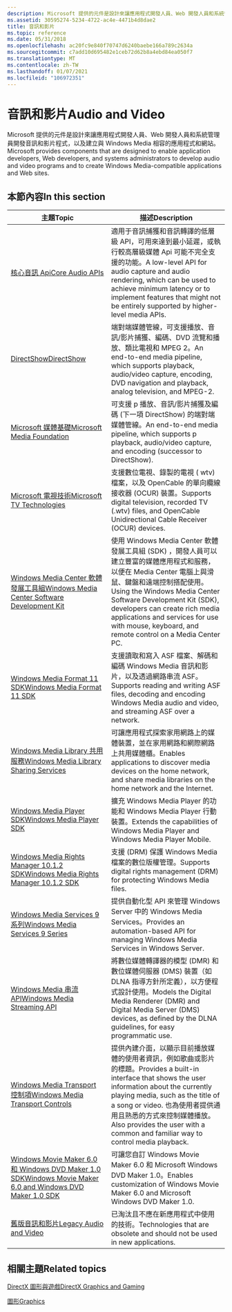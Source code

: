 ```yaml
---
description: Microsoft 提供的元件是設計來讓應用程式開發人員、Web 開發人員和系統管理員開發音訊和影片程式，以及建立與 Windows Media 相容的應用程式和網站。
ms.assetid: 30595274-5234-4722-ac4e-4471b4d8dae2
title: 音訊和影片
ms.topic: reference
ms.date: 05/31/2018
ms.openlocfilehash: ac20fc9e840f70747d6240baebe166a789c2634a
ms.sourcegitcommit: c7add10d695482e1ceb72d62b8a4ebd84ea050f7
ms.translationtype: MT
ms.contentlocale: zh-TW
ms.lasthandoff: 01/07/2021
ms.locfileid: "106972351"
---
```

# <a name="audio-and-video"></a><span data-ttu-id="69afc-103">音訊和影片</span><span class="sxs-lookup"><span data-stu-id="69afc-103">Audio and Video</span></span>

<span data-ttu-id="69afc-104">Microsoft 提供的元件是設計來讓應用程式開發人員、Web 開發人員和系統管理員開發音訊和影片程式，以及建立與 Windows Media 相容的應用程式和網站。</span><span class="sxs-lookup"><span data-stu-id="69afc-104">Microsoft provides components that are designed to enable application developers, Web developers, and systems administrators to develop audio and video programs and to create Windows Media-compatible applications and Web sites.</span></span>

## <a name="in-this-section"></a><span data-ttu-id="69afc-105">本節內容</span><span class="sxs-lookup"><span data-stu-id="69afc-105">In this section</span></span>



| <span data-ttu-id="69afc-106">主題</span><span class="sxs-lookup"><span data-stu-id="69afc-106">Topic</span></span>                                                                                                              | <span data-ttu-id="69afc-107">描述</span><span class="sxs-lookup"><span data-stu-id="69afc-107">Description</span></span>                                                                                                                                                                                                                        |
|--------------------------------------------------------------------------------------------------------------------|------------------------------------------------------------------------------------------------------------------------------------------------------------------------------------------------------------------------------------|
| [<span data-ttu-id="69afc-108">核心音訊 Api</span><span class="sxs-lookup"><span data-stu-id="69afc-108">Core Audio APIs</span></span>](./coreaudio/core-audio-apis-in-windows-vista.md)<br/>                                           | <span data-ttu-id="69afc-109">適用于音訊捕獲和音訊轉譯的低層級 API，可用來達到最小延遲，或執行較高層級媒體 Api 可能不完全支援的功能。</span><span class="sxs-lookup"><span data-stu-id="69afc-109">A low-level API for audio capture and audio rendering, which can be used to achieve minimum latency or to implement features that might not be entirely supported by higher-level media APIs.</span></span><br/>                           |
| [<span data-ttu-id="69afc-110">DirectShow</span><span class="sxs-lookup"><span data-stu-id="69afc-110">DirectShow</span></span>](./directshow/directshow.md)<br/>                                                                          | <span data-ttu-id="69afc-111">端對端媒體管線，可支援播放、音訊/影片捕獲、編碼、DVD 流覽和播放、類比電視和 MPEG 2。</span><span class="sxs-lookup"><span data-stu-id="69afc-111">An end-to-end media pipeline, which supports playback, audio/video capture, encoding, DVD navigation and playback, analog television, and MPEG-2.</span></span><br/>                                                                       |
| [<span data-ttu-id="69afc-112">Microsoft 媒體基礎</span><span class="sxs-lookup"><span data-stu-id="69afc-112">Microsoft Media Foundation</span></span>](./medfound/microsoft-media-foundation-sdk.md)<br/>                                         | <span data-ttu-id="69afc-113">可支援 p 播放、音訊/影片捕獲及編碼 (下一項 DirectShow) 的端對端媒體管線。</span><span class="sxs-lookup"><span data-stu-id="69afc-113">An end-to-end media pipeline, which supports p playback, audio/video capture, and encoding (successor to DirectShow).</span></span><br/>                                                                                                   |
| [<span data-ttu-id="69afc-114">Microsoft 電視技術</span><span class="sxs-lookup"><span data-stu-id="69afc-114">Microsoft TV Technologies</span></span>](/previous-versions/windows/desktop/mstv/microsoft-tv-technologies-portal)<br/>                                      | <span data-ttu-id="69afc-115">支援數位電視、錄製的電視 ( wtv) 檔案，以及 OpenCable 的單向纜線接收器 (OCUR) 裝置。</span><span class="sxs-lookup"><span data-stu-id="69afc-115">Supports digital television, recorded TV (.wtv) files, and OpenCable Unidirectional Cable Receiver (OCUR) devices.</span></span><br/>                                                                                                      |
| <span data-ttu-id="69afc-116">[Windows Media Center 軟體發展工具組](/previous-versions/aa286546(v=msdn.10))</span><span class="sxs-lookup"><span data-stu-id="69afc-116">[Windows Media Center Software Development Kit](/previous-versions/aa286546(v=msdn.10))</span></span><br/>                                          | <span data-ttu-id="69afc-117">使用 Windows Media Center 軟體發展工具組 (SDK) ，開發人員可以建立豐富的媒體應用程式和服務，以便在 Media Center 電腦上與滑鼠、鍵盤和遠端控制搭配使用。</span><span class="sxs-lookup"><span data-stu-id="69afc-117">Using the Windows Media Center Software Development Kit (SDK), developers can create rich media applications and services for use with mouse, keyboard, and remote control on a Media Center PC.</span></span><br/>                        |
| [<span data-ttu-id="69afc-118">Windows Media Format 11 SDK</span><span class="sxs-lookup"><span data-stu-id="69afc-118">Windows Media Format 11 SDK</span></span>](./wmformat/windows-media-format-11-sdk.md)<br/>                                     | <span data-ttu-id="69afc-119">支援讀取和寫入 ASF 檔案、解碼和編碼 Windows Media 音訊和影片，以及透過網路串流 ASF。</span><span class="sxs-lookup"><span data-stu-id="69afc-119">Supports reading and writing ASF files, decoding and encoding Windows Media audio and video, and streaming ASF over a network.</span></span><br/>                                                                                          |
| [<span data-ttu-id="69afc-120">Windows Media Library 共用服務</span><span class="sxs-lookup"><span data-stu-id="69afc-120">Windows Media Library Sharing Services</span></span>](/previous-versions/windows/desktop/wmlss/windowsmedialibrarysharingservicesportal)<br/>                | <span data-ttu-id="69afc-121">可讓應用程式探索家用網路上的媒體裝置，並在家用網路和網際網路上共用媒體櫃。</span><span class="sxs-lookup"><span data-stu-id="69afc-121">Enables applications to discover media devices on the home network, and share media libraries on the home network and the Internet.</span></span><br/>                                                                                     |
| [<span data-ttu-id="69afc-122">Windows Media Player SDK</span><span class="sxs-lookup"><span data-stu-id="69afc-122">Windows Media Player SDK</span></span>](./wmp/windows-media-player-sdk.md)<br/>                                                | <span data-ttu-id="69afc-123">擴充 Windows Media Player 的功能和 Windows Media Player 行動裝置。</span><span class="sxs-lookup"><span data-stu-id="69afc-123">Extends the capabilities of Windows Media Player and Windows Media Player Mobile.</span></span><br/>                                                                                                                                       |
| <span data-ttu-id="69afc-124">[Windows Media Rights Manager 10.1.2 SDK](/previous-versions//bb649422(v=vs.85))</span><span class="sxs-lookup"><span data-stu-id="69afc-124">[Windows Media Rights Manager 10.1.2 SDK](/previous-versions//bb649422(v=vs.85))</span></span><br/> | <span data-ttu-id="69afc-125">支援 (DRM) 保護 Windows Media 檔案的數位版權管理。</span><span class="sxs-lookup"><span data-stu-id="69afc-125">Supports digital rights management (DRM) for protecting Windows Media files.</span></span><br/>                                                                                                                                            |
| <span data-ttu-id="69afc-126">[Windows Media Services 9 系列](/previous-versions/windows/desktop/dd873819(v=vs.85))</span><span class="sxs-lookup"><span data-stu-id="69afc-126">[Windows Media Services 9 Series](/previous-versions/windows/desktop/dd873819(v=vs.85))</span></span><br/>                                 | <span data-ttu-id="69afc-127">提供自動化型 API 來管理 Windows Server 中的 Windows Media Services。</span><span class="sxs-lookup"><span data-stu-id="69afc-127">Provides an automation-based API for managing Windows Media Services in Windows Server.</span></span><br/>                                                                                                                                 |
| [<span data-ttu-id="69afc-128">Windows Media 串流 API</span><span class="sxs-lookup"><span data-stu-id="69afc-128">Windows Media Streaming API</span></span>](./mediastreaming/media-streaming-api-portal.md)<br/>                                | <span data-ttu-id="69afc-129">將數位媒體轉譯器的模型 (DMR) 和數位媒體伺服器 (DMS) 裝置（如 DLNA 指導方針所定義），以方便程式設計使用。</span><span class="sxs-lookup"><span data-stu-id="69afc-129">Models the Digital Media Renderer (DMR) and Digital Media Server (DMS) devices, as defined by the DLNA guidelines, for easy programmatic use.</span></span><br/>                                                                           |
| [<span data-ttu-id="69afc-130">Windows Media Transport 控制項</span><span class="sxs-lookup"><span data-stu-id="69afc-130">Windows Media Transport Controls</span></span>](/previous-versions/windows/desktop/mediatransport/media-transport-controls-portal)<br/>                      | <span data-ttu-id="69afc-131">提供內建介面，以顯示目前播放媒體的使用者資訊，例如歌曲或影片的標題。</span><span class="sxs-lookup"><span data-stu-id="69afc-131">Provides a built-in interface that shows the user information about the currently playing media, such as the title of a song or video.</span></span> <span data-ttu-id="69afc-132">也為使用者提供通用且熟悉的方式來控制媒體播放。</span><span class="sxs-lookup"><span data-stu-id="69afc-132">Also provides the user with a common and familiar way to control media playback.</span></span><br/> |
| [<span data-ttu-id="69afc-133">Windows Movie Maker 6.0 和 Windows DVD Maker 1.0 SDK</span><span class="sxs-lookup"><span data-stu-id="69afc-133">Windows Movie Maker 6.0 and Windows DVD Maker 1.0 SDK</span></span>](/previous-versions/windows/desktop/wmmdvdm/windows-movie-maker-6-0-and-windows-dvd-maker-1-0-sdk)<br/>     | <span data-ttu-id="69afc-134">可讓您自訂 Windows Movie Maker 6.0 和 Microsoft Windows DVD Maker 1.0。</span><span class="sxs-lookup"><span data-stu-id="69afc-134">Enables customization of Windows Movie Maker 6.0 and Microsoft Windows DVD Maker 1.0.</span></span><br/>                                                                                                                                   |
| [<span data-ttu-id="69afc-135">舊版音訊和影片</span><span class="sxs-lookup"><span data-stu-id="69afc-135">Legacy Audio and Video</span></span>](/windows-hardware/drivers/audio/legacy-audio-interfaces)<br/>                                                    | <span data-ttu-id="69afc-136">已淘汰且不應在新應用程式中使用的技術。</span><span class="sxs-lookup"><span data-stu-id="69afc-136">Technologies that are obsolete and should not be used in new applications.</span></span><br/>                                                                                                                                              |



 

## <a name="related-topics"></a><span data-ttu-id="69afc-137">相關主題</span><span class="sxs-lookup"><span data-stu-id="69afc-137">Related topics</span></span>

<dl> <dt>

[<span data-ttu-id="69afc-138">DirectX 圖形與遊戲</span><span class="sxs-lookup"><span data-stu-id="69afc-138">DirectX Graphics and Gaming</span></span>](./directx.md)
</dt> <dt>

[<span data-ttu-id="69afc-139">圖形</span><span class="sxs-lookup"><span data-stu-id="69afc-139">Graphics</span></span>](./graphics-and-multimedia.md)
</dt> </dl>

 

